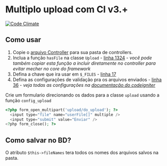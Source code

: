 # Multiplo upload com CI v3.+

[![Code Climate](https://codeclimate.com/github/rafa-acioly/multiple-upload-CI/badges/gpa.svg)](https://codeclimate.com/github/rafa-acioly/multiple-upload-CI)

## Como usar

1. Copie o [arquivo Controller](https://github.com/rafa-acioly/multiple-upload-CI/blob/master/application/controllers/Upload.php) para sua pasta de controllers.
2. Inclua a função `hasFile` na classe `Upload` - [linha 1324](https://github.com/rafa-acioly/multiple-upload-CI/blob/master/system/libraries/Upload.php#L1324) - *você pode também copiar esta função a incluir diretamente no controller para evitar mecher no core do framework*
3. Defina a chave que ira usar em `$_FILES` - [linha 17](https://github.com/rafa-acioly/multiple-upload-CI/blob/master/application/controllers/Upload.php#L17)
4. Defina as configurações de validação pra os arquivos enviados - [linha 36](https://github.com/rafa-acioly/multiple-upload-CI/blob/master/application/controllers/Upload.php#L36) - *veja todas as configurações na [documentação do codeigniter](https://www.codeigniter.com/user_guide/libraries/file_uploading.html#preferences)*

Crie um formulario direcionando os dados para a classe `upload` usando a função `config_upload`

```PHP
<?php form_open_multipart('upload/do_upload'); ?>
  <input type="file" name="userFile[]" multiple />
  <input type="submit" value="Enviar" />
<?php form_close(); ?>
```

## Como salvar no BD?

O atributo `$this->fileNames` tera todos os nomes dos arquivos salvos na pasta.

